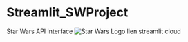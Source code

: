 # Streamlit_SWProject

Star Wars API interface
![Star Wars Logo](https://external-content.duckduckgo.com/iu/?u=http%3A%2F%2Fwww.pngall.com%2Fwp-content%2Fuploads%2F2016%2F03%2FStar-Wars-Logo-PNG.png&f=1&nofb=1&ipt=e860d2c85b07da09014a5e434f93cfa80fd7e38920837911c3312999148c588e&ipo=images)
<a src="https://hadisql-streamlit-swproject-appapp-qidt5g.streamlit.app/">lien streamlit cloud</a>
